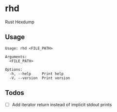 # rhd
Rust Hexdump

## Usage
```
Usage: rhd <FILE_PATH>

Arguments:
  <FILE_PATH>

Options:
  -h, --help     Print help
  -V, --version  Print version
```

## Todos
- [ ] Add iterator return instead of implicit stdout prints
